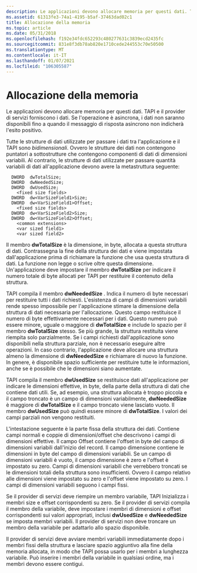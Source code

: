 ```yaml
---
description: Le applicazioni devono allocare memoria per questi dati. TAPI e il provider di servizi forniscono i dati. Se l'operazione è asincrona, i dati non saranno disponibili fino a quando il messaggio di risposta asincrono non indicherà l'esito positivo.
ms.assetid: 61313fe3-74a1-4195-b5af-37463dad02c1
title: Allocazione della memoria
ms.topic: article
ms.date: 05/31/2018
ms.openlocfilehash: f192e34fdc652293c480277631c3839ecd2435fc
ms.sourcegitcommit: 831e8f3db78ab820e1710cede244553c70e50500
ms.translationtype: MT
ms.contentlocale: it-IT
ms.lasthandoff: 01/07/2021
ms.locfileid: "106305587"
---
```

# <a name="memory-allocation"></a>Allocazione della memoria

Le applicazioni devono allocare memoria per questi dati. TAPI e il provider di servizi forniscono i dati. Se l'operazione è asincrona, i dati non saranno disponibili fino a quando il messaggio di risposta asincrono non indicherà l'esito positivo.

Tutte le strutture di dati utilizzate per passare i dati tra l'applicazione e il TAPI sono *bidimensionali*. Ovvero le strutture dei dati non contengono puntatori a sottostrutture che contengono componenti di dati di dimensioni variabili. Al contrario, le strutture di dati utilizzate per passare quantità variabili di dati all'applicazione devono avere la metastruttura seguente:

``` syntax
  DWORD  dwTotalSize;
  DWORD  dwNeededSize;
  DWORD  dwUsedSize; 
    <fixed size fields> 
  DWORD  dw<VarSizeField1>Size;
  DWORD  dw<VarSizeField1>Offset; 
    <fixed size fields> 
  DWORD  dw<VarSizeField2>Size;
  DWORD  dw<VarSizeField2>Offset; 
    <common extensions> 
    <var sized field1> 
    <var sized field2>
```

Il membro **dwTotalSize** è la dimensione, in byte, allocata a questa struttura di dati. Contrassegna la fine della struttura dei dati e viene impostata dall'applicazione prima di richiamare la funzione che usa questa struttura di dati. La funzione non legge o scrive oltre questa dimensione. Un'applicazione deve impostare il membro **dwTotalSize** per indicare il numero totale di byte allocati per TAPI per restituire il contenuto della struttura.

TAPI compila il membro **dwNeededSize** . Indica il numero di byte necessari per restituire tutti i dati richiesti. L'esistenza di campi di dimensioni variabili rende spesso impossibile per l'applicazione stimare la dimensione della struttura di dati necessaria per l'allocazione. Questo campo restituisce il numero di byte effettivamente necessari per i dati. Questo numero può essere minore, uguale o maggiore di **dwTotalSize** e include lo spazio per il membro **dwTotalSize** stesso. Se più grande, la struttura restituita viene riempita solo parzialmente. Se i campi richiesti dall'applicazione sono disponibili nella struttura parziale, non è necessario eseguire altre operazioni. In caso contrario, l'applicazione deve allocare una struttura almeno la dimensione di **dwNeededSize** e richiamare di nuovo la funzione. In genere, è disponibile spazio sufficiente per restituire tutte le informazioni, anche se è possibile che le dimensioni siano aumentate.

TAPI compila il membro **dwUsedSize** se restituisce dati all'applicazione per indicare le dimensioni effettive, in byte, della parte della struttura di dati che contiene dati utili. Se, ad esempio, una struttura allocata è troppo piccola e il campo troncato è un campo di dimensioni variabilmente, **dwNeededSize** è maggiore di **dwTotalSize** e il campo troncato viene lasciato vuoto. Il membro **dwUsedSize** può quindi essere minore di **dwTotalSize**. I valori dei campi parziali non vengono restituiti.

L'intestazione seguente è la parte fissa della struttura dei dati. Contiene campi normali e coppie di dimensioni/offset che descrivono i campi di dimensioni effettive. Il campo Offset contiene l'offset in byte del campo di dimensioni variabili dall'inizio del record. Il campo dimensione contiene le dimensioni in byte del campo di dimensioni variabili. Se un campo di dimensioni variabili è vuoto, il campo dimensione è zero e l'offset è impostato su zero. Campi di dimensioni variabili che verrebbero troncati se le dimensioni totali della struttura sono insufficienti. Ovvero il campo relativo alle dimensioni viene impostato su zero e l'offset viene impostato su zero. I campi di dimensioni variabili seguono i campi fissi.

Se il provider di servizi deve riempire un membro variabile, TAPI Inizializza i membri size e offset corrispondenti su zero. Se il provider di servizi compila il membro della variabile, deve impostare i membri di dimensioni e offset corrispondenti sui valori appropriati, inclusi **dwUsedSize** e **dwNeededSize** se imposta membri variabili. Il provider di servizi non deve troncare un membro della variabile per adattarlo allo spazio disponibile.

Il provider di servizi deve avviare membri variabili immediatamente dopo i membri fissi della struttura e lasciare spazio aggiuntivo alla fine della memoria allocata, in modo che TAPI possa usarlo per i membri a lunghezza variabile. Può inserire i membri della variabile in qualsiasi ordine, ma i membri devono essere contigui.

 

 



